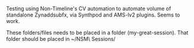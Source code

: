 Testing using Non-Timeline's CV automation to automate volume of standalone Zynaddsubfx, via Synthpod and AMS-lv2 plugins. Seems to work.

These folders/files needs to be placed in a folder (my-great-session). That folder should be placed in ~/NSM\ Sessions/